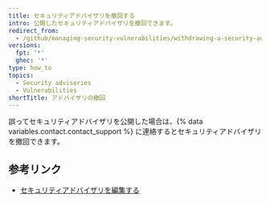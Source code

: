 ```yaml
---
title: セキュリティアドバイザリを撤回する
intro: 公開したセキュリティアドバイザリを撤回できます。
redirect_from:
  - /github/managing-security-vulnerabilities/withdrawing-a-security-advisory
versions:
  fpt: '*'
  ghec: '*'
type: how_to
topics:
  - Security advisories
  - Vulnerabilities
shortTitle: アドバイザリの撤回
---
```


誤ってセキュリティアドバイザリを公開した場合は、{% data variables.contact.contact_support %} に連絡するとセキュリティアドバイザリを撤回できます。

## 参考リンク

- [セキュリティアドバイザリを編集する](/github/managing-security-vulnerabilities/editing-a-security-advisory)
